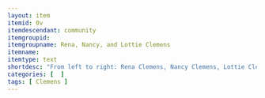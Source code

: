 ```yaml
---
layout: item
itemid: 0v
itemdescendant: community
itemgroupid: 
itemgroupname: Rena, Nancy, and Lottie Clemens 
itemname: 
itemtype: text
shortdesc: "From left to right: Rena Clemens, Nancy Clemens, Lottie Clemens"
categories: [  ]
tags: [ Clemens ]
---
```








